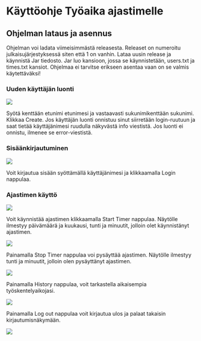 # Käyttöohje Työaika ajastimelle

## Ohjelman lataus ja asennus

Ohjelman voi ladata viimeisimmästä releasesta. Releaset on numeroitu julkaisujärjestyksessä siten että 1 on vanhin. Lataa uusin release ja käynnistä Jar tiedosto. Jar luo kansioon, jossa se käynnistetään, users.txt ja times.txt kansiot. Ohjelmaa ei tarvitse erikseen asentaa vaan on se valmis käytettäväksi!   

### Uuden käyttäjän luonti

<img src="https://raw.githubusercontent.com/sppirtti/ot2018/master/Dokumentaatio/create.png" width=$>

Syötä kenttään etunimi etunimesi ja vastaavasti sukunimikenttään sukunimi.
Klikkaa Create. Jos käyttäjän luonti onnistuu sinut siirretään login-ruutuun ja saat tietää käyttäjänimesi 
ruudulla näkyvästä info viestistä. Jos luonti ei onnistu, ilmenee se error-viestistä.

### Sisäänkirjautuminen

<img src="https://raw.githubusercontent.com/sppirtti/ot2018/master/Dokumentaatio/login.png" width=$>

Voit kirjautua sisään syöttämällä käyttäjänimesi ja klikkaamalla Login nappulaa.

### Ajastimen käyttö

<img src="https://raw.githubusercontent.com/sppirtti/ot2018/master/Dokumentaatio/starttimer.png" width=$>

Voit käynnistää ajastimen klikkaamalla Start Timer nappulaa. Näytölle ilmestyy päivämäärä ja kuukausi, tunti ja 
minuutit, jolloin olet käynnistänyt ajastimen.

<img src="https://raw.githubusercontent.com/sppirtti/ot2018/master/Dokumentaatio/stoptimer.png" width=$>

Painamalla Stop Timer nappulaa voi pysäyttää ajastimen. Näytölle ilmestyy tunti ja minuutit, jolloin olen 
pysäyttänyt ajastimen.

<img src="https://raw.githubusercontent.com/sppirtti/ot2018/master/Dokumentaatio/timerdone.png" width=$>

Painamalla History nappulaa, voit tarkastella aikaisempia työskentelyaikojasi.

<img src="https://raw.githubusercontent.com/sppirtti/ot2018/master/Dokumentaatio/history.png" width=$>

Painamalla Log out nappulaa voit kirjautua ulos ja palaat takaisin kirjautumisnäkymään.

<img src="https://raw.githubusercontent.com/sppirtti/ot2018/master/Dokumentaatio/timerdone.png" width=$>
